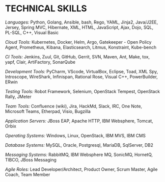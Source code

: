 # TECHNICAL SKILLS

*Languages:* Python, Golang, Ansible, bash, Rego, YAML, Jinja2, Java/J2EE, Jersey, Spring MVC, Hibernate, XML, HTML, JavaScript, Ajax, Dojo, SQL, PL-SQL, C++, Visual Basic

*Cloud Tools:* Kubernetes, Docker, Helm, Argo, Gatekeeper - Open Policy Agent, Prometheus, Kibana, Elasticsearch, Litmus, Konstraint, Kube-bench

*CI Tools:* Jenkins, Zuul, Git, GitHub, Gerrit, SVN, Maven, Ant, Make, tox, yapf, Clair, ArtiFactory, SonarQube

*Development Tools:* PyCharm, VScode, VirtualBox, Eclipse, Toad, XML Spy, Introscope, WireShark, Infinispan, Rational Rose, Visual C++, PowerBuilder, ERwin

*Testing Tools:* Robot Framework, Selenium, OpenStack Tempest, OpenStack Rally, JMeter

*Team Tools:* Confluence (wiki), Jira, HackMd, Slack, IRC, One Note, Microsoft Teams, Etherpad, Visio, Bugzilla

*Application Servers:* JBoss EAP, Apache HTTP, IBM Websphere, Tomcat, Orbix

*Operating Systems:* Windows, Linux, OpenStack, IBM MVS, IBM CMS

*Database Systems:* MySQL, Oracle, Postgresql, MariaDB, SqlServer, DB2

*Messaging Systems:* RabbitMQ, IBM Websphere MQ, SonicMQ, HornetQ, TIBCO, JBoss Messaging

*Agile Roles:* Lead Developer/Architect, Product Owner, Scrum Master, Agile Coach, Team Member
